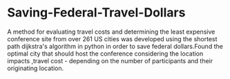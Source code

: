 # Saving-Federal-Travel-Dollars
A method for evaluating travel costs and determining the least expensive conference site from over 261 US cities was developed using the shortest path dijkstra's algorithm in python in order to save federal dollars.Found the optimal city that should host the conference considering the location impacts ,travel cost - depending on the number of participants and their originating location. 

